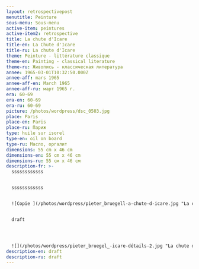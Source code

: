 ```yaml
---
layout: retrospectivepost
menutitle: Peinture
sous-menu: Sous-menu
active-item: peintures
active-item2: retrospective
title: La chute d'Icare
title-en: La Chute d'Icare
title-ru: La chute d'Icare
theme: Peinture - littérature classique
theme-en: Painting - classical literature
theme-ru: Живопись - классическая литература
annee: 1965-03-01T10:32:50.000Z
annee-aff: mars 1965
annee-aff-en: March 1965
annee-aff-ru: март 1965 г.
era: 60-69
era-en: 60-69
era-ru: 60-69
picture: /photos/wordpress/dsc_0503.jpg
place: Paris
place-en: Paris
place-ru: Париж
type: huile sur isorel
type-en: oil on board
type-ru: Масло, оргалит
dimensions: 55 cm x 46 cm
dimensions-en: 55 cm x 46 cm
dimensions-ru: 55 см x 46 см
description-fr: >-
  ssssssssssss


  ssssssssssss


  ![Copie ](/photos/wordpress/pieter_bruegell-a-chute-d-icare.jpg "La chute d'Icare par Pieter Brueghel l'Ancien, copie datée vers 1583 (Musée Van Buuren, Bruxelles)")


  draft




  ![](/photos/wordpress/pieter_bruegel_-icare-détails-2.jpg "La chute d'Icare par Pieter Brueghel l'Ancien, copie, détail.")
description-en: draft
description-ru: draft
---
```

